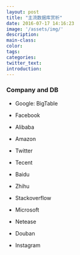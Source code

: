 ```yaml
---
layout: post
title: "主流数据库赏析"
date: 2016-07-17 14:16:23
image: '/assets/img/'
description:
main-class:
color:
tags:
categories:
twitter_text:
introduction:
---
```


### Company and DB

- Google: BigTable

- Facebook

- Alibaba

- Amazon

- Twitter

- Tecent

- Baidu

- Zhihu

- Stackoverflow

- Microsoft

- Netease

- Douban

- Instagram